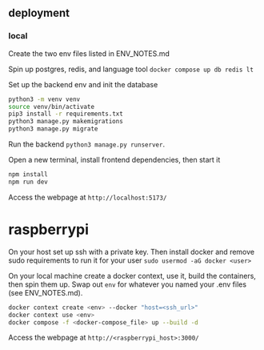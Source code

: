 
## deployment

### local

Create the two env files listed in ENV_NOTES.md

Spin up postgres, redis, and language tool `docker compose up db redis lt`

Set up the backend env and init the database
```sh
python3 -m venv venv
source venv/bin/activate
pip3 install -r requirements.txt
python3 manage.py makemigrations
python3 manage.py migrate
```

Run the backend `python3 manage.py runserver`. 

Open a new terminal, install frontend dependencies, then start it
```sh
npm install
npm run dev
```

Access the webpage at `http://localhost:5173/`

# raspberrypi

On your host set up ssh with a private key. Then install docker and
remove sudo requirements to run it for your user `sudo usermod -aG docker <user>`

On your local machine create a docker context, use it, build the containers,
then spin them up. Swap out `env` for whatever you named your 
.env files (see ENV_NOTES.md).
```sh
docker context create <env> --docker "host=<ssh_url>"
docker context use <env>
docker compose -f <docker-compose_file> up --build -d
```

Access the webpage at `http://<raspberrypi_host>:3000/`
